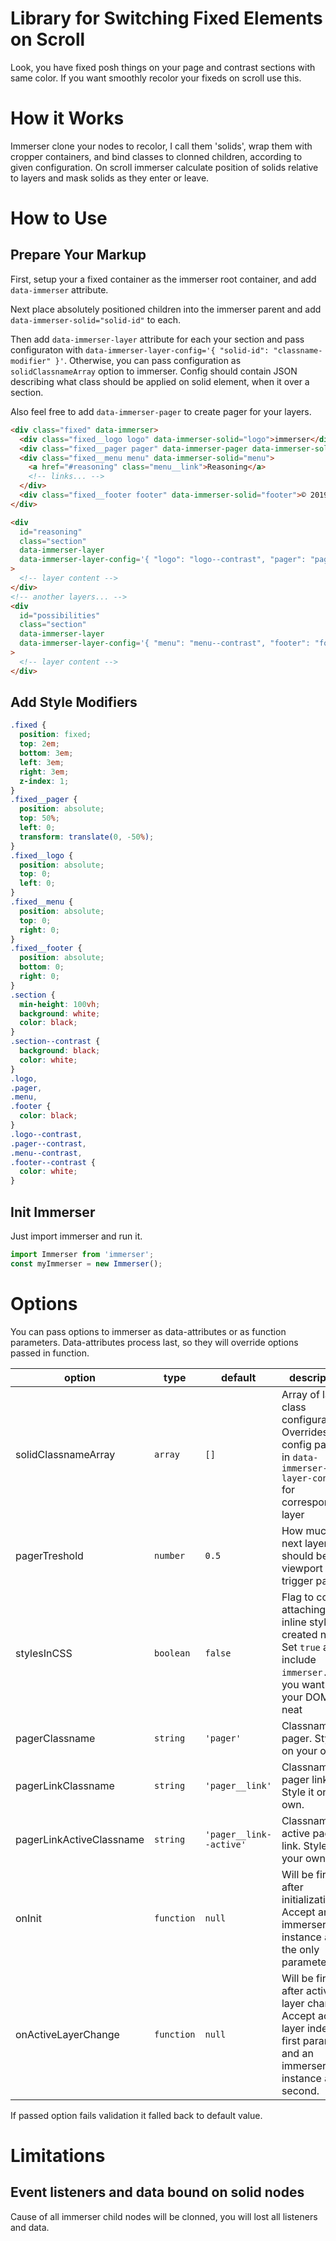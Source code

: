 # Library for Switching Fixed Elements on Scroll

Look, you have fixed posh things on your page and contrast sections with same color. If you want smoothly recolor your fixeds on scroll use this.

# How it Works

Immerser clone your nodes to recolor, I call them 'solids', wrap them with cropper containers, and bind classes to clonned children, according to given configuration. On scroll immerser calculate position of solids relative to layers and mask solids as they enter or leave.

# How to Use

## Prepare Your Markup

First, setup your a fixed container as the immerser root container, and add `data-immerser` attribute.

Next place absolutely positioned children into the immerser parent and add `data-immerser-solid="solid-id"` to each.

Then add `data-immerser-layer` attribute for each your section and pass configuraton with `data-immerser-layer-config='{ "solid-id": "classname-modifier" }'`. Otherwise, you can pass configuration as `solidClassnameArray` option to immerser. Config should contain JSON describing what class should be applied on solid element, when it over a section.

Also feel free to add `data-immerser-pager` to create pager for your layers.

```html
<div class="fixed" data-immerser>
  <div class="fixed__logo logo" data-immerser-solid="logo">immerser</div>
  <div class="fixed__pager pager" data-immerser-pager data-immerser-solid="pager"></div>
  <div class="fixed__menu menu" data-immerser-solid="menu">
    <a href="#reasoning" class="menu__link">Reasoning</a>
    <!-- links... -->
  </div>
  <div class="fixed__footer footer" data-immerser-solid="footer">© 2019 — Vladimir Lysov, Chelyabinsk, Russia</div>
</div>

<div
  id="reasoning"
  class="section"
  data-immerser-layer
  data-immerser-layer-config='{ "logo": "logo--contrast", "pager": "pager--contrast"}'
>
  <!-- layer content -->
</div>
<!-- another layers... -->
<div
  id="possibilities"
  class="section"
  data-immerser-layer
  data-immerser-layer-config='{ "menu": "menu--contrast", "footer": "footer--contrast" }'
>
  <!-- layer content -->
</div>
```

## Add Style Modifiers

```css
.fixed {
  position: fixed;
  top: 2em;
  bottom: 3em;
  left: 3em;
  right: 3em;
  z-index: 1;
}
.fixed__pager {
  position: absolute;
  top: 50%;
  left: 0;
  transform: translate(0, -50%);
}
.fixed__logo {
  position: absolute;
  top: 0;
  left: 0;
}
.fixed__menu {
  position: absolute;
  top: 0;
  right: 0;
}
.fixed__footer {
  position: absolute;
  bottom: 0;
  right: 0;
}
.section {
  min-height: 100vh;
  background: white;
  color: black;
}
.section--contrast {
  background: black;
  color: white;
}
.logo,
.pager,
.menu,
.footer {
  color: black;
}
.logo--contrast,
.pager--contrast,
.menu--contrast,
.footer--contrast {
  color: white;
}
```

## Init Immerser

Just import immerser and run it.

```js
import Immerser from 'immerser';
const myImmerser = new Immerser();
```

# Options

You can pass options to immerser as data-attributes or as function parameters. Data-attributes process last, so they will override options passed in function.

| option                   | type       | default                 | description                                                                                                                     |
| ------------------------ | ---------- | ----------------------- | ------------------------------------------------------------------------------------------------------------------------------- |
| solidClassnameArray      | `array`    | `[]`                    | Array of layer class configurations. Overrides config passed in `data-immerser-layer-config` for corresponding layer            |
| pagerTreshold            | `number`   | `0.5`                   | How much next layer should be in viewport to trigger pager                                                                      |
| stylesInCSS              | `boolean`  | `false`                 | Flag to controll attaching inline styles to created nodes. Set `true` and include `immerser.css` if you want keep your DOM neat |
| pagerClassname           | `string`   | `'pager'`               | Classname for pager. Style it on your own.                                                                                      |
| pagerLinkClassname       | `string`   | `'pager__link'`         | Classname for pager link. Style it on your own.                                                                                 |
| pagerLinkActiveClassname | `string`   | `'pager__link--active'` | Classname for active pager link. Style it on your own.                                                                          |
| onInit                   | `function` | `null`                  | Will be fired after initialization. Accept an immerser instance as the only parameter.                                          |
| onActiveLayerChange      | `function` | `null`                  | Will be fired after active layer change. Accept active layer index as first parameter and an immerser instance as second.       |

If passed option fails validation it falled back to default value.

# Limitations

## Event listeners and data bound on solid nodes

Cause of all immerser child nodes will be clonned, you will lost all listeners and data.
